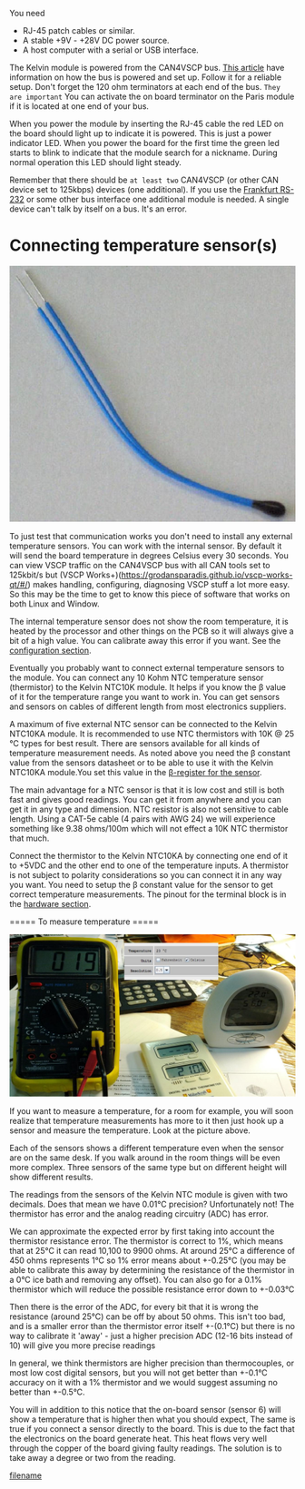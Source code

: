
You need

  * RJ-45 patch cables or similar.
  * A stable +9V - +28V DC power source.
  * A host computer with a serial or USB interface.

The Kelvin module is powered from the CAN4VSCP bus. [This
article](https://github.com/grodansparadis/vscp/wiki/Connecting-CAN4VSCP-devices-together)
have information on how the bus is powered and set up. Follow it for a
reliable setup. Don't forget the 120 ohm terminators at each end of the
bus. `They are important` You can
activate the on board terminator on the Paris module if it is located at
one end of your bus.

When you power the module by inserting the RJ-45 cable the red LED on
the board should light up to indicate it is powered. This is just a
power indicator LED. When you power the board for the first time the
green led starts to blink to indicate that the module search for a
nickname. During normal operation this LED should light steady.

Remember that there should be `at least two` CAN4VSCP (or other CAN device set to 125kbps) devices (one additional). If you use the [Frankfurt RS-232](https://grodansparadis.github.io/can4vscp-frankfurt-rs232) or some other bus interface one additional module is needed. A single device can't talk by itself on a bus. It's an error.

# Connecting temperature sensor(s)

![](./images/termistor.jpg)

To just test that communication works you don't need to install any external temperature sensors. You can work with the internal sensor. By default it will send the board temperature in degrees Celsius every 30 seconds. You can view VSCP traffic on the CAN4VSCP bus with all CAN tools set to 125kbit/s but (VSCP Works+)(https://grodansparadis.github.io/vscp-works-qt/#/) makes handling, configuring, diagnosing VSCP stuff a lot more easy. So this may be the time to get to know this piece of software that works on both Linux and Window.

The internal temperature sensor does not show the room temperature, it is heated by the processor and other things on the PCB so it will always give a bit of a high value. You can calibrate away this error if you want. See the [configuration section](./configure.md).

Eventually you probably want to connect external temperature sensors to the module. You can connect any 10 Kohm NTC temperature sensor (thermistor) to the Kelvin NTC10K module. It helps if you know the β value of it for the temperature range you want to work in. You can get sensors and sensors on cables of different length from most electronics suppliers.

A maximum of five external NTC sensor can be connected to the Kelvin NTC10KA module. It is recommended to use NTC thermistors with 10K @ 25 °C types for best result. There are sensors available for all kinds of temperature measurement needs. As noted above you need the β constant value from the sensors datasheet or to be able to use it with the Kelvin NTC10KA module.You set this value in the [β-register for the sensor](./registers?id=%ce%b2-constant-registers).

The main advantage for a NTC sensor is that it is low cost and still is both fast and gives good readings. You can get it from anywhere and you can get it in any type and dimension. NTC resistor is also not sensitive to cable length. Using a CAT-5e cable (4 pairs with AWG 24) we will experience something like 9.38 ohms/100m which will not effect a 10K NTC thermistor that much.

Connect the thermistor to the Kelvin NTC10KA by connecting one end of it to +5VDC and the other end to one of the temperature inputs. A thermistor is not subject to polarity considerations so you can connect it in any way you want. You need to setup the β constant value for the sensor to get correct temperature measurements. The pinout for the terminal block is in the [hardware section](./hardware?id=terminal-block).

===== To measure temperature =====

![](./images/tempdiff.jpg)

If you want to measure a temperature, for a room for example, you will soon realize that temperature measurements has more to it then just hook up a sensor and measure the temperature. Look at the picture above.

Each of the sensors shows a different temperature even when the sensor are on the same desk. If you walk around in the room things will be even more complex. Three sensors of the same type but on different height will show different results.

The readings from the sensors of the Kelvin NTC module is given with two decimals. Does that mean we have 0.01°C precision? Unfortunately not! The thermistor has error and the analog reading circuitry (ADC) has error.

We can approximate the expected error by first taking into account the thermistor resistance error. The thermistor is correct to 1%, which means that at 25°C it can read 10,100 to 9900 ohms. At around 25°C a difference of 450 ohms represents 1°C so 1% error means about +-0.25°C (you may be able to calibrate this away by determining the resistance of the thermistor in a 0°C ice bath and removing any offset). You can also go for a 0.1% thermistor which will reduce the possible resistance error down to +-0.03°C

Then there is the error of the ADC, for every bit that it is wrong the resistance (around 25°C) can be off by about 50 ohms. This isn't too bad, and is a smaller error than the thermistor error itself +-(0.1°C) but there is no way to calibrate it 'away' - just a higher precision ADC (12-16 bits instead of 10) will give you more precise readings

In general, we think thermistors are higher precision than thermocouples, or most low cost digital sensors, but you will not get better than +-0.1°C accuracy on it with a 1% thermistor and we would suggest assuming no better than +-0.5°C.

You will in addition to this notice that the on-board sensor (sensor 6) will show a temperature that is higher then what you should expect, The same is true if you connect a sensor directly to the board. This is due to the fact that the electronics on the board generate heat. This heat flows very well through the copper of the board giving faulty readings. The solution is to take away a degree or two from the reading.

  
[filename](./bottom-copyright.md ':include')

